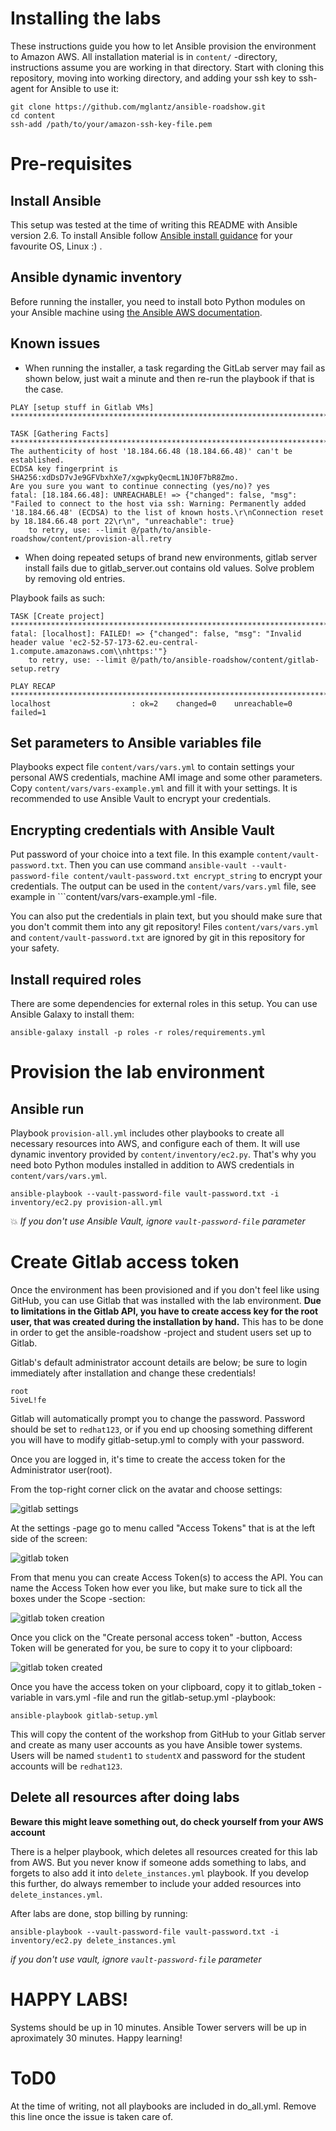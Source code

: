 # Installing the labs

These instructions guide you how to let Ansible provision the environment to Amazon AWS. All installation material is in ```content/``` -directory, instructions assume you are working in that directory. Start with cloning this repository, moving into working directory, and adding your ssh key to ssh-agent for Ansible to use it:

```
git clone https://github.com/mglantz/ansible-roadshow.git
cd content
ssh-add /path/to/your/amazon-ssh-key-file.pem
```

# Pre-requisites

## Install Ansible

This setup was tested at the time of writing this README with Ansible version 2.6.
To install Ansible follow [Ansible install guidance](https://docs.ansible.com/ansible/latest/installation_guide/intro_installation.html) for your favourite OS, Linux :) .

## Ansible dynamic inventory

Before running the installer, you need to install boto Python modules on your Ansible machine using [the Ansible AWS documentation](http://docs.ansible.com/ansible/latest/scenario_guides/guide_aws.html).

## Known issues
* When running the installer, a task regarding the GitLab server may fail as shown below, just wait a minute and then re-run the playbook if that is the case.

```
PLAY [setup stuff in Gitlab VMs] ***************************************************************************************

TASK [Gathering Facts] *************************************************************************************************
The authenticity of host '18.184.66.48 (18.184.66.48)' can't be established.
ECDSA key fingerprint is SHA256:xdDsD7vJe9GFVbxhXe7/xgwpkyQecmL1NJ0F7bR8Zmo.
Are you sure you want to continue connecting (yes/no)? yes
fatal: [18.184.66.48]: UNREACHABLE! => {"changed": false, "msg": "Failed to connect to the host via ssh: Warning: Permanently added '18.184.66.48' (ECDSA) to the list of known hosts.\r\nConnection reset by 18.184.66.48 port 22\r\n", "unreachable": true}
	to retry, use: --limit @/path/to/ansible-roadshow/content/provision-all.retry
```

* When doing repeated setups of brand new environments, gitlab server install fails due to gitlab_server.out contains old values. Solve problem by removing old entries.

Playbook fails as such:
```
TASK [Create project] **************************************************************************************************
fatal: [localhost]: FAILED! => {"changed": false, "msg": "Invalid header value 'ec2-52-57-173-62.eu-central-1.compute.amazonaws.com\\nhttps:'"}
	to retry, use: --limit @/path/to/ansible-roadshow/content/gitlab-setup.retry

PLAY RECAP *************************************************************************************************************
localhost                  : ok=2    changed=0    unreachable=0    failed=1   

```

## Set parameters to Ansible variables file

Playbooks expect file ```content/vars/vars.yml``` to contain settings your personal AWS credentials, machine AMI image and some other parameters. Copy ```content/vars/vars-example.yml``` and fill it with your settings. It is recommended to use Ansible Vault to encrypt your credentials.

## Encrypting credentials with Ansible Vault

Put password of your choice into a text file. In this example ```content/vault-password.txt```. Then you can use command ```ansible-vault --vault-password-file content/vault-password.txt encrypt_string``` to encrypt your credentials. The output can be used in the ```content/vars/vars.yml``` file, see example in ```content/vars/vars-example.yml -file.

You can also put the credentials in plain text, but you should make sure that you don't commit them into any git repository! Files ```content/vars/vars.yml``` and ```content/vault-password.txt``` are ignored by git in this repository for your safety.

## Install required roles

There are some dependencies for external roles in this setup. You can use Ansible Galaxy to install them:

```
ansible-galaxy install -p roles -r roles/requirements.yml
```

# Provision the lab environment

## Ansible run

Playbook ```provision-all.yml``` includes other playbooks to create all necessary resources into AWS, and configure each of them. It will use dynamic inventory provided by ```content/inventory/ec2.py```. That's why you need boto Python modules installed in addition to AWS credentials in ```content/vars/vars.yml```.

```
ansible-playbook --vault-password-file vault-password.txt -i inventory/ec2.py provision-all.yml
```

:boom: _If you don't use Ansible Vault, ignore ```vault-password-file``` parameter_

# Create Gitlab access token

Once the environment has been provisioned and if you don't feel like using GitHub, you can use Gitlab that was installed with the lab environment.
__Due to limitations in the Gitlab API, you have to create access key for the root user, that was created during the installation by hand.__ This has to be done in order to get the ansible-roadshow -project and student users set up to Gitlab.

Gitlab's default administrator account details are below; be sure to login immediately after installation and change these credentials!

    root
    5iveL!fe

Gitlab will automatically prompt you to change the password.
Password should be set to ```redhat123```, or if you end up choosing something different you will have to modify gitlab-setup.yml to comply with your password.

Once you are logged in, it's time to create the access token for the Administrator user(root).

From the top-right corner click on the avatar and choose settings:

![gitlab settings](images/gitlab-settings-menu.png)

At the settings -page go to menu called "Access Tokens" that is at the left side of the screen:

![gitlab token](images/gitlab-token-menu.png)

From that menu you can create Access Token(s) to access the API.
You can name the Access Token how ever you like, but make sure to tick all the boxes under the Scope -section:

![gitlab token creation](images/gitlab-create-token.png)

Once you click on the "Create personal access token" -button, Access Token will be generated for you, be sure to copy it to your clipboard:

![gitlab token created](images/gitlab-token-created.png)

Once you have the access token on your clipboard, copy it to gitlab_token -variable in vars.yml -file and run the gitlab-setup.yml -playbook:

    ansible-playbook gitlab-setup.yml

This will copy the content of the workshop from GitHub to your Gitlab server and create as many user accounts as you have Ansible tower systems.
Users will be named ```student1``` to ```studentX``` and password for the student accounts will be ```redhat123```.

## Delete all resources after doing labs

__Beware this might leave something out, do check yourself from your AWS account__

There is a helper playbook, which deletes all resources created for this lab from AWS. But you never know if someone adds something to labs, and forgets to also add it into ```delete_instances.yml``` playbook. If you develop this further, do always remember to include your added resources into ```delete_instances.yml```.

After labs are done, stop billing by running:

```
ansible-playbook --vault-password-file vault-password.txt -i inventory/ec2.py delete_instances.yml
```

_if you don't use vault, ignore ```vault-password-file``` parameter_

# HAPPY LABS!

Systems should be up in 10 minutes. Ansible Tower servers will be up in aproximately 30 minutes. Happy learning!

# ToD0

At the time of writing, not all playbooks are included in do_all.yml. Remove this line once the issue is taken care of.
